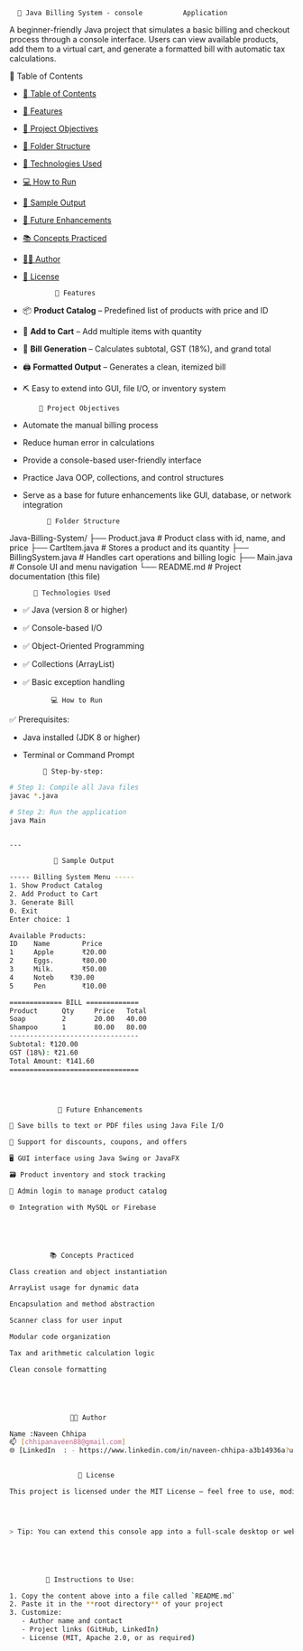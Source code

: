 

      🧾 Java Billing System - console          Application

A beginner-friendly Java project that simulates a basic billing and checkout process through a console interface. Users can view available products, add them to a virtual cart, and generate a formatted bill with automatic tax calculations.

 📌 Table of Contents

- [📌 Table of Contents](#-table-of-contents)
- [🚀 Features](#-features)
- [🎯 Project Objectives](#-project-objectives)
- [📁 Folder Structure](#-folder-structure)
- [🧱 Technologies Used](#-technologies-used)
- [💻 How to Run](#-how-to-run)
- [📸 Sample Output](#-sample-output)
- [🔄 Future Enhancements](#-future-enhancements)
- [📚 Concepts Practiced](#-concepts-practiced)
- [🧑‍💻 Author](#-author)
- [📃 License](#-license)


              🚀 Features

- 📦 **Product Catalog** – Predefined list of products with price and ID
- 🛒 **Add to Cart** – Add multiple items with quantity
- 🧮 **Bill Generation** – Calculates subtotal, GST (18%), and grand total
- 🖨️ **Formatted Output** – Generates a clean, itemized bill
- ⛏️ Easy to extend into GUI, file I/O, or inventory system



          🎯 Project Objectives

- Automate the manual billing process
- Reduce human error in calculations
- Provide a console-based user-friendly interface
- Practice Java OOP, collections, and control structures
- Serve as a base for future enhancements like GUI, database, or network integration



            📁 Folder Structure

Java-Billing-System/ ├── Product.java         # Product class with id, name, and price ├── CartItem.java        # Stores a product and its quantity ├── BillingSystem.java   # Handles cart operations and billing logic ├── Main.java            # Console UI and menu navigation └── README.md            # Project documentation (this file)


          🧱 Technologies Used

- ✅ Java (version 8 or higher)
- ✅ Console-based I/O
- ✅ Object-Oriented Programming
- ✅ Collections (ArrayList)
- ✅ Basic exception handling

 
             💻 How to Run
  
 ✅ Prerequisites:
- Java installed (JDK 8 or higher)
- Terminal or Command Prompt

           🧪 Step-by-step:

```bash
# Step 1: Compile all Java files
javac *.java

# Step 2: Run the application
java Main


---

           📸 Sample Output

----- Billing System Menu -----
1. Show Product Catalog
2. Add Product to Cart
3. Generate Bill
0. Exit
Enter choice: 1

Available Products:
ID    Name        Price
1     Apple       ₹20.00
2     Eggs.       ₹80.00
3     Milk.       ₹50.00
4     Noteb    ₹30.00
5     Pen         ₹10.00

============= BILL =============
Product      Qty     Price   Total
Soap         2       20.00   40.00
Shampoo      1       80.00   80.00
--------------------------------
Subtotal: ₹120.00
GST (18%): ₹21.60
Total Amount: ₹141.60
================================




            🔄 Future Enhancements

💾 Save bills to text or PDF files using Java File I/O

🧮 Support for discounts, coupons, and offers

🖥️ GUI interface using Java Swing or JavaFX

🗃️ Product inventory and stock tracking

🔐 Admin login to manage product catalog

🌐 Integration with MySQL or Firebase





          📚 Concepts Practiced

Class creation and object instantiation

ArrayList usage for dynamic data

Encapsulation and method abstraction

Scanner class for user input

Modular code organization

Tax and arithmetic calculation logic

Clean console formatting





               🧑‍💻 Author

Name :Naveen Chhipa
📫 [chhipanaveen88@gmail.com] 
🌐 [LinkedIn  : - https://www.linkedin.com/in/naveen-chhipa-a3b14936a?utm_source=share&utm_campaign=share_via&utm_content=profile&utm_medium=android_app 
             

                 📃 License

This project is licensed under the MIT License – feel free to use, modify, and distribute for educational purposes.




> Tip: You can extend this console app into a full-scale desktop or web app as you learn more about GUI, databases, and frameworks.





         📝 Instructions to Use: 

1. Copy the content above into a file called `README.md`
2. Paste it in the **root directory** of your project
3. Customize:
   - Author name and contact
   - Project links (GitHub, LinkedIn)
   - License (MIT, Apache 2.0, or as required)






